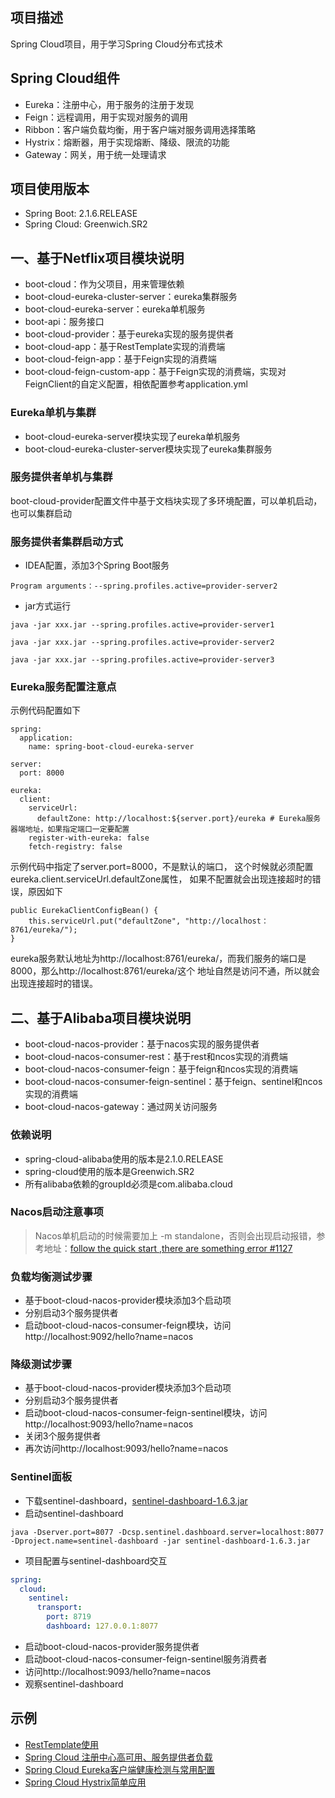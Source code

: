 ## 项目描述
Spring Cloud项目，用于学习Spring Cloud分布式技术

## Spring Cloud组件
- Eureka：注册中心，用于服务的注册于发现
- Feign：远程调用，用于实现对服务的调用
- Ribbon：客户端负载均衡，用于客户端对服务调用选择策略
- Hystrix：熔断器，用于实现熔断、降级、限流的功能
- Gateway：网关，用于统一处理请求

## 项目使用版本
- Spring Boot:    2.1.6.RELEASE
- Spring Cloud:   Greenwich.SR2

## 一、基于Netflix项目模块说明
- boot-cloud：作为父项目，用来管理依赖
- boot-cloud-eureka-cluster-server：eureka集群服务
- boot-cloud-eureka-server：eureka单机服务
- boot-api：服务接口
- boot-cloud-provider：基于eureka实现的服务提供者
- boot-cloud-app：基于RestTemplate实现的消费端
- boot-cloud-feign-app：基于Feign实现的消费端
- boot-cloud-feign-custom-app：基于Feign实现的消费端，实现对FeignClient的自定义配置，相依配置参考application.yml

### Eureka单机与集群
- boot-cloud-eureka-server模块实现了eureka单机服务
- boot-cloud-eureka-cluster-server模块实现了eureka集群服务

### 服务提供者单机与集群
boot-cloud-provider配置文件中基于文档块实现了多环境配置，可以单机启动，也可以集群启动

### 服务提供者集群启动方式
- IDEA配置，添加3个Spring Boot服务
```
Program arguments：--spring.profiles.active=provider-server2
```
- jar方式运行
```
java -jar xxx.jar --spring.profiles.active=provider-server1

java -jar xxx.jar --spring.profiles.active=provider-server2

java -jar xxx.jar --spring.profiles.active=provider-server3
```

### Eureka服务配置注意点
示例代码配置如下
```
spring:
  application:
    name: spring-boot-cloud-eureka-server

server:
  port: 8000

eureka:
  client:
    serviceUrl:
      defaultZone: http://localhost:${server.port}/eureka # Eureka服务器端地址，如果指定端口一定要配置
    register-with-eureka: false
    fetch-registry: false
```
示例代码中指定了server.port=8000，不是默认的端口，
这个时候就必须配置eureka.client.serviceUrl.defaultZone属性，
如果不配置就会出现连接超时的错误，原因如下
```
public EurekaClientConfigBean() {
    this.serviceUrl.put("defaultZone", "http://localhost：8761/eureka/");
}
```
eureka服务默认地址为http://localhost:8761/eureka/，而我们服务的端口是8000，那么http://localhost:8761/eureka/这个
地址自然是访问不通，所以就会出现连接超时的错误。

## 二、基于Alibaba项目模块说明
- boot-cloud-nacos-provider：基于nacos实现的服务提供者
- boot-cloud-nacos-consumer-rest：基于rest和ncos实现的消费端
- boot-cloud-nacos-consumer-feign：基于feign和ncos实现的消费端
- boot-cloud-nacos-consumer-feign-sentinel：基于feign、sentinel和ncos实现的消费端
- boot-cloud-nacos-gateway：通过网关访问服务

### 依赖说明
- spring-cloud-alibaba使用的版本是2.1.0.RELEASE
- spring-cloud使用的版本是Greenwich.SR2
- 所有alibaba依赖的groupId必须是com.alibaba.cloud

### Nacos启动注意事项
> Nacos单机启动的时候需要加上 -m standalone，否则会出现启动报错，参考地址：[follow the quick start ,there are something error #1127](https://github.com/alibaba/nacos/issues/1127)

### 负载均衡测试步骤
- 基于boot-cloud-nacos-provider模块添加3个启动项
- 分别启动3个服务提供者
- 启动boot-cloud-nacos-consumer-feign模块，访问http://localhost:9092/hello?name=nacos

### 降级测试步骤
- 基于boot-cloud-nacos-provider模块添加3个启动项
- 分别启动3个服务提供者
- 启动boot-cloud-nacos-consumer-feign-sentinel模块，访问http://localhost:9093/hello?name=nacos
- 关闭3个服务提供者
- 再次访问http://localhost:9093/hello?name=nacos

### Sentinel面板
- 下载sentinel-dashboard，[sentinel-dashboard-1.6.3.jar](https://github.com/alibaba/Sentinel/releases/download/1.6.3/sentinel-dashboard-1.6.3.jar)
- 启动sentinel-dashboard
```shell
java -Dserver.port=8077 -Dcsp.sentinel.dashboard.server=localhost:8077 -Dproject.name=sentinel-dashboard -jar sentinel-dashboard-1.6.3.jar
```
- 项目配置与sentinel-dashboard交互
```yaml
spring:
  cloud:
    sentinel:
      transport:
        port: 8719
        dashboard: 127.0.0.1:8077
```
- 启动boot-cloud-nacos-provider服务提供者
- 启动boot-cloud-nacos-consumer-feign-sentinel服务消费者
- 访问http://localhost:9093/hello?name=nacos
- 观察sentinel-dashboard

## 示例
- [RestTemplate使用](http://note.youdao.com/noteshare?id=c2c5d2b772684d9bcc25482651b86f0b)
- [Spring Cloud 注册中心高可用、服务提供者负载](http://note.youdao.com/noteshare?id=01918897128ed49c6e4a7f4e95a5ac83)
- [Spring Cloud  Eureka客户端健康检测与常用配置](http://note.youdao.com/noteshare?id=2b677ba3e96c38f9c566b4eacc73da39)
- [Spring Cloud Hystrix简单应用](http://note.youdao.com/noteshare?id=d4285c8eb8cd52e5b83db79118c9e819)